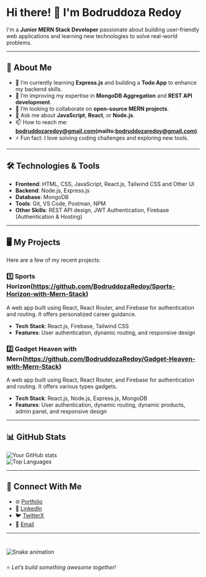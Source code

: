 # Hi there! 👋 I'm Bodruddoza Redoy

I'm a **Junior MERN Stack Developer** passionate about building user-friendly web applications and learning new technologies to solve real-world problems.

---

## 🌟 About Me  
- 🔭 I’m currently learning **Express.js** and building a **Todo App** to enhance my backend skills.
- 🌱 I’m improving my expertise in **MongoDB Aggregation** and **REST API development**.
- 👯 I’m looking to collaborate on **open-source MERN projects**.
- 💬 Ask me about **JavaScript**, **React**, or **Node.js**.
- 📫 How to reach me: **bodruddozaredoy@gmail.com(mailto:bodruddozaredoy@gmail.com)**.
- ⚡ Fun fact: I love solving coding challenges and exploring new tools.

---

## 🛠️ Technologies & Tools  
- **Frontend**: HTML, CSS, JavaScript, React.js, Tailwind CSS and Other UI  
- **Backend**: Node.js, Express.js  
- **Database**: MongoDB  
- **Tools**: Git, VS Code, Postman, NPM  
- **Other Skills**: REST API design, JWT Authentication, Firebase (Authentication & Hosting)

---

## 🖥️ My Projects  
Here are a few of my recent projects:

### 1️⃣ Sports Horizon(https://github.com/BodruddozaRedoy/Sports-Horizon-with-Mern-Stack)  
A web app built using React, React Router, and Firebase for authentication and routing. It offers personalized career guidance.  
- **Tech Stack**: React.js, Firebase, Tailwind CSS  
- **Features**: User authentication, dynamic routing, and responsive design  

### 2️⃣ Gadget Heaven with Mern(https://github.com/BodruddozaRedoy/Gadget-Heaven-with-Mern-Stack)  
A web app built using React, React Router, and Firebase for authentication and routing. It offers various types gadgets.  
- **Tech Stack**: React.js, Node.js, Express.js, MongoDB  
- **Features**: User authentication, dynamic routing, dynamic products, admin panel, and responsive design



---

## 📊 GitHub Stats  
![Your GitHub stats](https://github-readme-stats.vercel.app/api?username=BodruddozaRedoy&show_icons=true&theme=radical)  
![Top Languages](https://github-readme-stats.vercel.app/api/top-langs/?username=BodruddozaRedoy&layout=compact&theme=radical)

---

## 🔗 Connect With Me  
- 🌐 [Portfolio](#)  
- 💼 [LinkedIn](https://www.linkedin.com/in/bodruddoza-redoy-637789197/)  
- 🐦 [TwitterX](https://x.com/BodruddozaRedoy)  
- 📧 [Email](mailto:bodruddozaredoy@gmail.com)  

---

###

<br clear="both">

<img src="https://raw.githubusercontent.com/maurodesouza/maurodesouza/output/snake.svg" alt="Snake animation" />

###

⭐️ *Let’s build something awesome together!*
